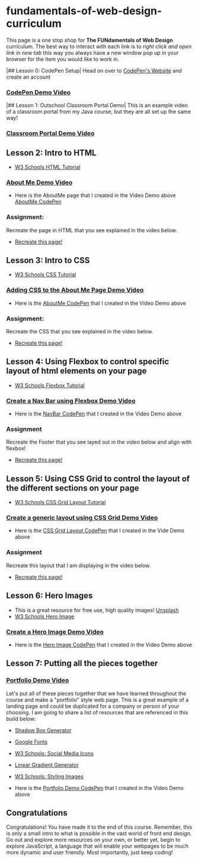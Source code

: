 # fundamentals-of-web-design-curriculum

This page is a one stop shop for **The FUNdamentals of Web Design** curriculum. The best way to interact with each link is to *right click and open link in new tab* this way you always have a new window pop up in your browser for the item you would like to work in. 

|## Lesson 0: CodePen Setup|
Head on over to [CodePen's Website](https://codepen.io) and create an account
### [CodePen Demo Video](https://youtu.be/te2OKIqD-rQ)
 
|## Lesson 1: Outschool Classroom Portal Demo|
This is an example video of a classroom portal from my Java course, but they are all set up the same way! 
 ### [Classroom Portal Demo Video](https://youtu.be/jmT395wQxHw)
 
 ## Lesson 2: Intro to HTML
 - [W3 Schools HTML Tutorial](https://www.w3schools.com/html/)
 ### [About Me Demo Video](https://youtu.be/FlfNshA_6bU)
  - Here is the AboutMe page that I created in the Video Demo above [AboutMe CodePen](https://codepen.io/akostrick/pen/KOzNKw)
 
 ### Assignment: 
 Recreate the page in HTML that you see explained in the video below.
 - [Recreate this page!](https://youtu.be/I-owlYjiIm4)
 
 ## Lesson 3: Intro to CSS
 - [W3 Schools CSS Tutorial](https://www.w3schools.com/css/default.asp)
 ### [Adding CSS to the About Me Page Demo Video](https://youtu.be/GHEn1MMeEG4)
   - Here is the [AboutMe CodePen](https://codepen.io/akostrick/pen/rXeWgJ) that I created in the Video Demo above 
 
 ### Assignment:
 Recreate the CSS that you see explained in the video below.
 - [Recreate this page!](https://youtu.be/GXgVGsCkl0U)
 
## Lesson 4: Using Flexbox to control specific layout of html elements on your page
- [W3 Schools Flexbox Tutorial](https://www.w3schools.com/css/css3_flexbox.asp)
### [Create a Nav Bar using Flexbox Demo Video](https://youtu.be/RhZtVKtNNz0)
 - Here is the [NavBar CodePen](https://codepen.io/akostrick/pen/xvVgJo) that I created in the Video Demo above 
 
 ### Assignment
 Recreate the Footer that you see layed out in the video below and align with flexbox!
 - [Recreate this page!](https://youtu.be/mWyCl6KGHsc)
 
 ## Lesson 5: Using CSS Grid to control the layout of the different sections on your page
 - [W3 Schools CSS Grid Layout Tutorial](https://www.w3schools.com/css/css_grid.asp)
 ### [Create a generic layout using CSS Grid Demo Video](https://youtu.be/QvSgBqyWMFQ)
  - Here is the [CSS Grid Layout CodePen](https://codepen.io/akostrick/pen/xvVvGK) that I created in the Vide Demo above 
  ### Assignment
  Recreate this layout that I am displaying in the video below.
  - [Recreate this page!](https://youtu.be/AFkku_fCYcw)
  

 ## Lesson 6: Hero Images
 - This is a great resource for free use, high quality images! [Unsplash](https://unsplash.com/)
 - [W3 Schools Hero Image](https://www.w3schools.com/howto/howto_css_hero_image.asp)
 ### [Create a Hero Image Demo Video](https://youtu.be/d-nSO_DdS-M)
  - Here is the [Hero Image CodePen](https://codepen.io/akostrick/pen/Ympzzv) that I created in the Video Demo above 
  
  ## Lesson 7: Putting all the pieces together 
  ### [Portfolio Demo Video]()
  Let's put all of these pieces together that we have learned throughout the course and make a "portfolio" style web page. This is a great example of a landing page and could be duplicated for a company or person of your choosing. I am going to share a list of resources that are referenced in this build below:

 - [Shadow Box Generator](https://www.cssmatic.com/box-shadow)
 - [Google Fonts](https://fonts.google.com/)
 - [W3 Schools: Social Media Icons](https://www.w3schools.com/howto/howto_css_social_media_buttons.asp)
 - [Linear Gradient Generator](https://cssgradient.io/)
 - [W3 Schools: Styling Images](https://www.w3schools.com/css/css3_images.asp)
 
  - Here is the [Portfolio Demo CodePen]() that I created in the Video Demo above
 
 ## Congratulations
 Congratulations! You have made it to the end of this course. Remember, this is only a small intro to what is possible in the vast world of front end design. Go out and explore more resources on your own, or better yet, begin to explore JavaScript, a language that will enable your webpages to be much more dynamic and user friendly. Most importantly, just keep coding!
